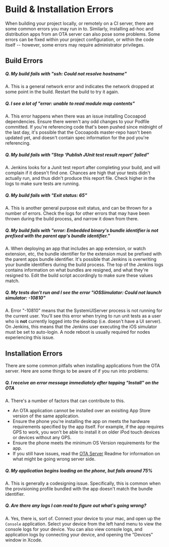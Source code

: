 # Build & Installation Errors

When building your project locally, or remotely on a CI server, there are some common errors you may run in to. Similarly, installing ad-hoc and distribution apps from an OTA server can also pose some problems. Some errors can be fixed within your project configuration, or within the code itself -- however, some errors may require administrator privileges.

## Build Errors

##### Q. My build fails with "ssh: Could not resolve hostname"
A. This is a general network error and indicates the network dropped at some point in the build. Restart the build to try it again.

##### Q. I see a lot of "error: unable to read module map contents"
A. This error happens when there was an issue installing Cocoapod dependencies. Ensure there weren't any odd changes to your Podfile committed. If you're referencing code that's been pushed since midnight of the last day, it's possible that the Cocoapods master-repo hasn't been updated yet, and doesn't contain spec information for the pod you're referencing.

##### Q. My build fails with "Step ‘Publish JUnit test result report’ failed"
A. Jenkins looks for a Junit test report after completing your build, and will complain if it doesn't find one. Chances are high that your tests didn't actually run, and thus didn't produce this report file. Check higher in the logs to make sure tests are running.

##### Q. My build fails with "Exit status: 65"
A. This is another general purpose exit status, and can be thrown for a number of errors. Check the logs for other errors that may have been thrown during the build process, and narrow it down from there.

##### Q. My build fails with "error: Embedded binary's bundle identifier is not prefixed with the parent app's bundle identifier."
A. When deploying an app that includes an app extension, or watch extension, etc, the bundle identifier for the extension must be prefixed with the parent apps bundle identifier. It's possible that Jenkins is overwriting your bundle identifiers during the build process. The top of the Jenkins logs contains information on what bundles are resigned, and what they're resigned to. Edit the build script accordingly to make sure these values match.

##### Q. My tests don't run and I see the error "iOSSimulator: Could not launch simulator: -10810"
A. Error "-10810" means that the SystemUIServer process is not running for the current user. You'll see this error when trying to run unit tests as a user who is **not** currently logged into the desktop (i.e. doesn't have a UI server). On Jenkins, this means that the Jenkins user executing the iOS simulator must be set to auto-login. A node reboot is usually required for nodes experiencing this issue.

## Installation Errors

There are some common pitfalls when installing applications from the OTA server. Here are some things to be aware of if you run into problems:

##### Q. I receive an error message immediately after tapping "Install" on the OTA
A. There's a number of factors that can contribute to this.
- An OTA application cannot be installed over an exisiting App Store version of the same application.
- Ensure the phone you're installing the app on meets the hardware requirements specified by the app itself. For example, if the app requires GPS to work, you won't be able to install it on older iPod touch devices or devices without any GPS.
- Ensure the phone meets the minimum OS Version requirements for the app.
- If you still have issues, read the [OTA Server](https://github.com/IntrepidPursuits/shhherpa/Infrastructure/OTA) Readme for information on what might be going wrong server side.


##### Q. My application begins loading on the phone, but fails around 75%
A. This is generally a codesigning issue. Specifically, this is common when the provisioning profile bundled with the app doesn't match the bundle identifier.

##### Q. Are there any logs I can read to figure out what's going wrong?
A. Yes, there is, sort of. Connect your device to your mac, and open up the `Console` application. Select your device from the left hand menu to view the console logs for your device. You can also view console logs, and application logs by connecting your device, and opening the "Devices" window in Xcode.
